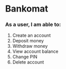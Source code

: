 # Bankomat

### As a user, I am able to:
1. Create an account
2. Deposit money
3. Withdraw money
4. View account balance
5. Change PIN
6. Delete account